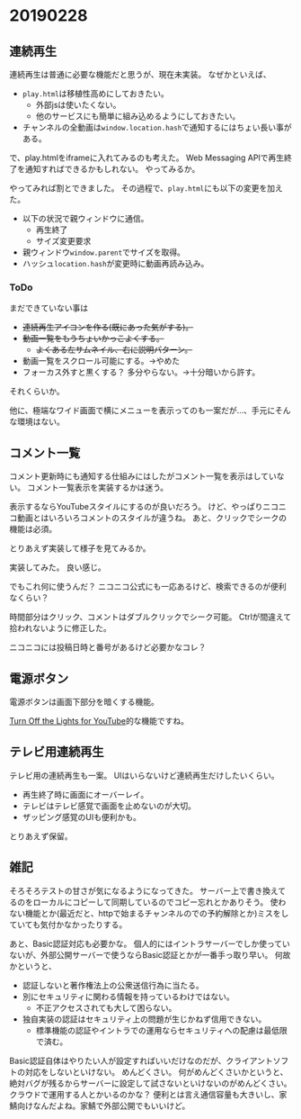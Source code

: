 # 20190228
## 連続再生
連続再生は普通に必要な機能だと思うが、現在未実装。
なぜかといえば、

* ``play.html``は移植性高めにしておきたい。
  * 外部jsは使いたくない。
  * 他のサービスにも簡単に組み込めるようにしておきたい。
* チャンネルの全動画は``window.location.hash``で通知するにはちょい長い事がある。

で、play.htmlをiframeに入れてみるのも考えた。
Web Messaging APIで再生終了を通知すればできるかもしれない。
やってみるか。

やってみれば割とできました。
その過程で、``play.html``にも以下の変更を加えた。

* 以下の状況で親ウィンドウに通信。
  * 再生終了
  * サイズ変更要求
* 親ウィンドウ``window.parent``でサイズを取得。
* ハッシュ``location.hash``が変更時に動画再読み込み。

### ToDo
まだできていない事は

* ~~連続再生アイコンを作る(既にあった気がする)。~~
* ~~動画一覧をもうちょいかっこよくする。~~
  * ~~よくある左サムネイル、右に説明パターン。~~
* 動画一覧をスクロール可能にする。→やめた
* フォーカス外すと黒くする？ 多分やらない。→十分暗いから許す。

それくらいか。

他に、極端なワイド画面で横にメニューを表示ってのも一案だが…、手元にそんな環境はない。

## コメント一覧
コメント更新時にも通知する仕組みにはしたがコメント一覧を表示はしていない。
コメント一覧表示を実装するかは迷う。

表示するならYouTubeスタイルにするのが良いだろう。
けど、やっぱりニコニコ動画とはいろいろコメントのスタイルが違うね。
あと、クリックでシークの機能は必須。

とりあえず実装して様子を見てみるか。

実装してみた。
良い感じ。

でもこれ何に使うんだ？
ニコニコ公式にも一応あるけど、検索できるのが便利なくらい？

時間部分はクリック、コメントはダブルクリックでシーク可能。
Ctrlが間違えて拾われないように修正した。

ニコニコには投稿日時と番号があるけど必要かなコレ？

## 電源ボタン
電源ボタンは画面下部分を暗くする機能。

[Turn Off the Lights for YouTube](https://chrome.google.com/webstore/detail/turn-off-the-lights/bfbmjmiodbnnpllbbbfblcplfjjepjdn)的な機能ですね。

## テレビ用連続再生
テレビ用の連続再生も一案。
UIはいらないけど連続再生だけしたいくらい。

* 再生終了時に画面にオーバーレイ。
* テレビはテレビ感覚で画面を止めないのが大切。
* ザッピング感覚のUIも便利かも。

とりあえず保留。

## 雑記
そろそろテストの甘さが気になるようになってきた。
サーバー上で書き換えてるのをローカルにコピーして同期しているのでコピー忘れとかありそう。
使わない機能とか(最近だと、httpで始まるチャンネルのでの予約解除とか)ミスをしていても気付かなかったりする。

あと、Basic認証対応も必要かな。
個人的にはイントラサーバーでしか使っていないが、外部公開サーバーで使うならBasic認証とかが一番手っ取り早い。
何故かというと、

* 認証しないと著作権法上の公衆送信行為に当たる。
* 別にセキュリティに関わる情報を持っているわけではない。
  * 不正アクセスされても大して困らない。
* 独自実装の認証はセキュリティ上の問題が生じかねず信用できない。
  * 標準機能の認証やイントラでの運用ならセキュリティへの配慮は最低限で済む。

Basic認証自体はやりたい人が設定すればいいだけなのだが、クライアントソフトの対応をしないといけない。
めんどくさい。
何がめんどくさいかというと、絶対バグが残るからサーバーに設定して試さないといけないのがめんどくさい。
クラウドで運用する人とかいるのかな？
便利とは言え通信容量も大きいし、家鯖向けなんだよね。家鯖で外部公開でもいいけど。


